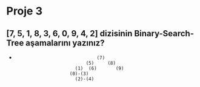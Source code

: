 # Proje 3
## [7, 5, 1, 8, 3, 6, 0, 9, 4, 2] dizisinin Binary-Search-Tree aşamalarını yazınız?
*                                   (7)
                                (5)     (8)
                            (1)  (6)       (9)
                          (0)-(3)                       
                            (2)-(4)